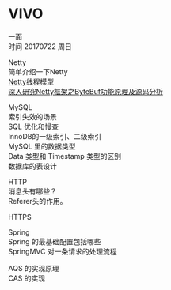 # VIVO
一面  
时间 20170722 周日  

Netty  
简单介绍一下Netty  
[Netty线程模型](http://www.infoq.com/cn/articles/netty-threading-model)  
[深入研究Netty框架之ByteBuf功能原理及源码分析](https://my.oschina.net/7001/blog/742236)  

MySQL  
索引失效的场景  
SQL 优化和慢查  
InnoDB的一级索引、二级索引  
MySQL 里的数据类型  
Data 类型和 Timestamp 类型的区别  
数据库的表设计  

HTTP  
消息头有哪些？  
Referer头的作用。

HTTPS  

Spring  
Spring 的最基础配置包括哪些  
SpringMVC 对一条请求的处理流程  


AQS 的实现原理  
CAS 的实现  
